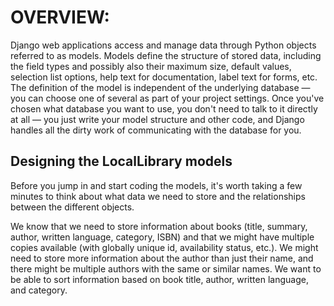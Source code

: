 # OVERVIEW:

Django web applications access and manage data through Python objects referred to as models. Models define the structure
of stored data, including the field types and possibly also their maximum size, default values, selection list options,
help text for documentation, label text for forms, etc. The definition of the model is independent of the underlying
database — you can choose one of several as part of your project settings. Once you've chosen what database you want to
use, you don't need to talk to it directly at all — you just write your model structure and other code, and Django
handles all the dirty work of communicating with the database for you.

## Designing the LocalLibrary models

Before you jump in and start coding the models, it's worth taking a few minutes to think about what data we need to
store and the relationships between the different objects.

We know that we need to store information about books (title, summary, author, written language, category, ISBN) and
that we might have multiple copies available (with globally unique id, availability status, etc.). We might need to
store more information about the author than just their name, and there might be multiple authors with the same or
similar names. We want to be able to sort information based on book title, author, written language, and category.

